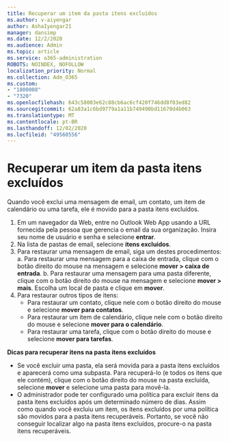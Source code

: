 ```yaml
---
title: Recuperar um item da pasta itens excluídos
ms.author: v-aiyengar
author: AshaIyengar21
manager: dansimp
ms.date: 12/2/2020
ms.audience: Admin
ms.topic: article
ms.service: o365-administration
ROBOTS: NOINDEX, NOFOLLOW
localization_priority: Normal
ms.collection: Adm_O365
ms.custom:
- "1800008"
- "7320"
ms.openlocfilehash: 643c58003e62c88cb6ac6cf420f746dd8f03ed82
ms.sourcegitcommit: 62a83a1c6bd9779a1a11b749490bd11670d4b063
ms.translationtype: MT
ms.contentlocale: pt-BR
ms.lasthandoff: 12/02/2020
ms.locfileid: "49560556"
---
```

# <a name="recover-an-item-from-your-deleted-items-folder"></a>Recuperar um item da pasta itens excluídos

Quando você exclui uma mensagem de email, um contato, um item de calendário ou uma tarefa, ele é movido para a pasta itens excluídos.

1. Em um navegador da Web, entre no Outlook Web App usando a URL fornecida pela pessoa que gerencia o email da sua organização. Insira seu nome de usuário e senha e selecione **entrar**.
1. Na lista de pastas de email, selecione **itens excluídos**.
1. Para restaurar uma mensagem de email, siga um destes procedimentos: a. Para restaurar uma mensagem para a caixa de entrada, clique com o botão direito do mouse na mensagem e selecione **mover > caixa de entrada**.
    b. Para restaurar uma mensagem para uma pasta diferente, clique com o botão direito do mouse na mensagem e selecione **mover > mais**. Escolha um local de pasta e clique em **mover**.
4. Para restaurar outros tipos de itens:
    - Para restaurar um contato, clique nele com o botão direito do mouse e selecione **mover para contatos**.
    - Para restaurar um item de calendário, clique nele com o botão direito do mouse e selecione **mover para o calendário**.
    - Para restaurar uma tarefa, clique com o botão direito do mouse e selecione **mover para tarefas**.

**Dicas para recuperar itens na pasta itens excluídos**

- Se você excluir uma pasta, ela será movida para a pasta itens excluídos e aparecerá como uma subpasta. Para recuperá-lo (e todos os itens que ele contém), clique com o botão direito do mouse na pasta excluída, selecione **mover** e selecione uma pasta para movê-la.
- O administrador pode ter configurado uma política para excluir itens da pasta itens excluídos após um determinado número de dias. Assim como quando você excluiu um item, os itens excluídos por uma política são movidos para a pasta itens recuperáveis. Portanto, se você não conseguir localizar algo na pasta itens excluídos, procure-o na pasta itens recuperáveis.
